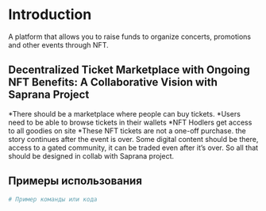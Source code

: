 # Introduction

A platform that allows you to raise funds to organize concerts, promotions and other events through NFT.

## Decentralized Ticket Marketplace with Ongoing NFT Benefits: A Collaborative Vision with Saprana Project

*There should be a marketplace where people can buy tickets. 
*Users need to be able to browse tickets in their wallets
*NFT Hodlers get access to all goodies on site
*These NFT tickets are not a one-off purchase. the story continues after the event is over. Some digital content should be there, access to a gated community, it can be traded even after it’s over. So all that should be designed in collab with Saprana project.

## Примеры использования

```bash
# Пример команды или кода
